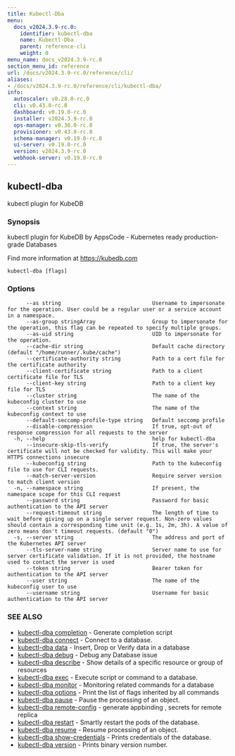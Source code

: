 ```yaml
---
title: Kubectl-Dba
menu:
  docs_v2024.3.9-rc.0:
    identifier: kubectl-dba
    name: Kubectl-Dba
    parent: reference-cli
    weight: 0
menu_name: docs_v2024.3.9-rc.0
section_menu_id: reference
url: /docs/v2024.3.9-rc.0/reference/cli/
aliases:
- /docs/v2024.3.9-rc.0/reference/cli/kubectl-dba/
info:
  autoscaler: v0.28.0-rc.0
  cli: v0.43.0-rc.0
  dashboard: v0.19.0-rc.0
  installer: v2024.3.9-rc.0
  ops-manager: v0.30.0-rc.0
  provisioner: v0.43.0-rc.0
  schema-manager: v0.19.0-rc.0
  ui-server: v0.19.0-rc.0
  version: v2024.3.9-rc.0
  webhook-server: v0.19.0-rc.0
---
```


## kubectl-dba

kubectl plugin for KubeDB

### Synopsis

kubectl plugin for KubeDB by AppsCode - Kubernetes ready production-grade Databases

 Find more information at https://kubedb.com

```
kubectl-dba [flags]
```

### Options

```
      --as string                             Username to impersonate for the operation. User could be a regular user or a service account in a namespace.
      --as-group stringArray                  Group to impersonate for the operation, this flag can be repeated to specify multiple groups.
      --as-uid string                         UID to impersonate for the operation.
      --cache-dir string                      Default cache directory (default "/home/runner/.kube/cache")
      --certificate-authority string          Path to a cert file for the certificate authority
      --client-certificate string             Path to a client certificate file for TLS
      --client-key string                     Path to a client key file for TLS
      --cluster string                        The name of the kubeconfig cluster to use
      --context string                        The name of the kubeconfig context to use
      --default-seccomp-profile-type string   Default seccomp profile
      --disable-compression                   If true, opt-out of response compression for all requests to the server
  -h, --help                                  help for kubectl-dba
      --insecure-skip-tls-verify              If true, the server's certificate will not be checked for validity. This will make your HTTPS connections insecure
      --kubeconfig string                     Path to the kubeconfig file to use for CLI requests.
      --match-server-version                  Require server version to match client version
  -n, --namespace string                      If present, the namespace scope for this CLI request
      --password string                       Password for basic authentication to the API server
      --request-timeout string                The length of time to wait before giving up on a single server request. Non-zero values should contain a corresponding time unit (e.g. 1s, 2m, 3h). A value of zero means don't timeout requests. (default "0")
  -s, --server string                         The address and port of the Kubernetes API server
      --tls-server-name string                Server name to use for server certificate validation. If it is not provided, the hostname used to contact the server is used
      --token string                          Bearer token for authentication to the API server
      --user string                           The name of the kubeconfig user to use
      --username string                       Username for basic authentication to the API server
```

### SEE ALSO

* [kubectl-dba completion](/docs/v2024.3.9-rc.0/reference/cli/kubectl-dba_completion)	 - Generate completion script
* [kubectl-dba connect](/docs/v2024.3.9-rc.0/reference/cli/kubectl-dba_connect)	 - Connect to a database.
* [kubectl-dba data](/docs/v2024.3.9-rc.0/reference/cli/kubectl-dba_data)	 - Insert, Drop or Verify data in a database
* [kubectl-dba debug](/docs/v2024.3.9-rc.0/reference/cli/kubectl-dba_debug)	 - Debug any Database issue
* [kubectl-dba describe](/docs/v2024.3.9-rc.0/reference/cli/kubectl-dba_describe)	 - Show details of a specific resource or group of resources
* [kubectl-dba exec](/docs/v2024.3.9-rc.0/reference/cli/kubectl-dba_exec)	 - Execute script or command to a database.
* [kubectl-dba monitor](/docs/v2024.3.9-rc.0/reference/cli/kubectl-dba_monitor)	 - Monitoring related commands for a database
* [kubectl-dba options](/docs/v2024.3.9-rc.0/reference/cli/kubectl-dba_options)	 - Print the list of flags inherited by all commands
* [kubectl-dba pause](/docs/v2024.3.9-rc.0/reference/cli/kubectl-dba_pause)	 - Pause the processing of an object.
* [kubectl-dba remote-config](/docs/v2024.3.9-rc.0/reference/cli/kubectl-dba_remote-config)	 - generate appbinding , secrets for remote replica
* [kubectl-dba restart](/docs/v2024.3.9-rc.0/reference/cli/kubectl-dba_restart)	 - Smartly restart the pods of the database.
* [kubectl-dba resume](/docs/v2024.3.9-rc.0/reference/cli/kubectl-dba_resume)	 - Resume processing of an object.
* [kubectl-dba show-credentials](/docs/v2024.3.9-rc.0/reference/cli/kubectl-dba_show-credentials)	 - Prints credentials of the database.
* [kubectl-dba version](/docs/v2024.3.9-rc.0/reference/cli/kubectl-dba_version)	 - Prints binary version number.

